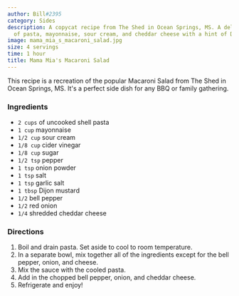 ```yaml
---
author: Bill#2395
category: Sides
description: A copycat recipe from The Shed in Ocean Springs, MS. A delightful mix
  of pasta, mayonnaise, sour cream, and cheddar cheese with a hint of Dijon mustard.
image: mama_mia_s_macaroni_salad.jpg
size: 4 servings
time: 1 hour
title: Mama Mia's Macaroni Salad
---
```

This recipe is a recreation of the popular Macaroni Salad from The Shed in Ocean Springs, MS. It's a perfect side dish for any BBQ or family gathering.

### Ingredients

* `2 cups` of uncooked shell pasta
* `1 cup` mayonnaise
* `1/2 cup` sour cream
* `1/8 cup` cider vinegar
* `1/8 cup` sugar
* `1/2 tsp` pepper
* `1 tsp` onion powder
* `1 tsp` salt
* `1 tsp` garlic salt
* `1 tbsp` Dijon mustard
* `1/2` bell pepper
* `1/2` red onion
* `1/4` shredded cheddar cheese

### Directions

1. Boil and drain pasta. Set aside to cool to room temperature.
2. In a separate bowl, mix together all of the ingredients except for the bell pepper, onion, and cheese.
3. Mix the sauce with the cooled pasta.
4. Add in the chopped bell pepper, onion, and cheddar cheese.
5. Refrigerate and enjoy!